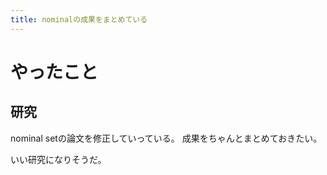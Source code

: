 ```yaml
---
title: nominalの成果をまとめている
---
```


# やったこと

## 研究

nominal setの論文を修正していっている。
成果をちゃんとまとめておきたい。

いい研究になりそうだ。
